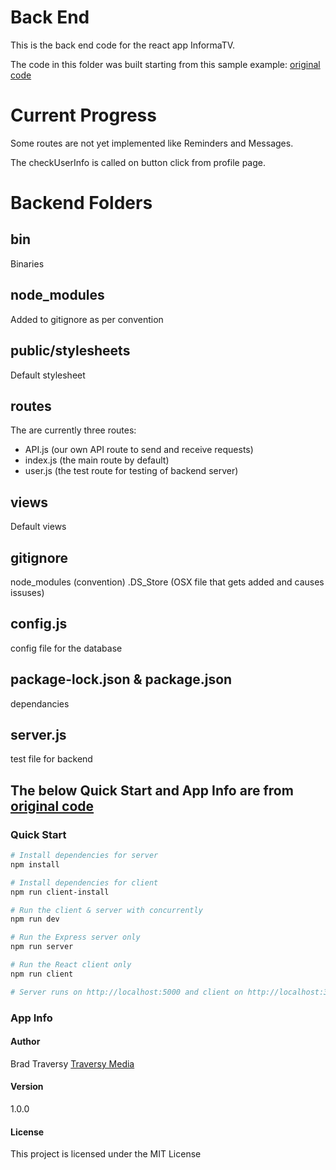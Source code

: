 # Back End

This is the back end code for the react app InformaTV.

The code in this folder was built starting from this sample example: [original code](https://github.com/bradtraversy/react_express_starter)

# Current Progress

Some routes are not yet implemented like Reminders and Messages.

The checkUserInfo is called on button click from profile page.

# Backend Folders

## bin

Binaries

## node_modules

Added to gitignore as per convention

## public/stylesheets

Default stylesheet

## routes

The are currently three routes:

- API.js (our own API route to send and receive requests)
- index.js (the main route by default)
- user.js (the test route for testing of backend server)

## views

Default views

## gitignore

node_modules (convention)
.DS_Store (OSX file that gets added and causes issuses)

## config.js

config file for the database

## package-lock.json & package.json

dependancies

## server.js

test file for backend

## The below Quick Start and App Info are from [original code](https://github.com/bradtraversy/react_express_starter)

### Quick Start

```bash
# Install dependencies for server
npm install

# Install dependencies for client
npm run client-install

# Run the client & server with concurrently
npm run dev

# Run the Express server only
npm run server

# Run the React client only
npm run client

# Server runs on http://localhost:5000 and client on http://localhost:3000
```

### App Info

#### Author

Brad Traversy
[Traversy Media](http://www.traversymedia.com)

#### Version

1.0.0

#### License

This project is licensed under the MIT License
